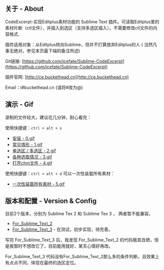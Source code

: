 ## 关于 - About
CodeExcerpt-实现Editplus素材功能的 Sublime Text  插件。可读取Editplus里的素材片断（ctl文件），并插入到选区（支持多选区插入）。不需要修改ctl文件的内容格式. 

插件适用对象：从Editplus转向Sublime，但并不打算放弃Editplus的人 ( 当然凡事无绝对，参见本页最下端的备注所述)

Git链接: [https://github.com/icefate/Sublime-CodeExcerpt](https://github.com/icefate/Sublime-CodeExcerpt)

插件官网: [http://ce.buckethead.cn](http://ce.buckethead.cn) 

Email：i#buckethead.cn (请将#改为@)

##  演示 - Gif

录制的文件较大，建议花几分钟，耐心看完：

使用快捷键：`ctrl + alt + s`
* <a href="https://raw.githubusercontent.com/icefate/Sublime-CodeExcerpt/master/gif/0.gif" target="_blank">安装 - 0.gif</a>
* <a href="https://raw.githubusercontent.com/icefate/Sublime-CodeExcerpt/master/gif/1.gif" target="_blank">常见情形 - 1.gif</a>
* <a href="https://raw.githubusercontent.com/icefate/Sublime-CodeExcerpt/master/gif/2.gif" target="_blank">单选区 / 多选区 - 2.gif</a> 
* <a href="https://raw.githubusercontent.com/icefate/Sublime-CodeExcerpt/master/gif/3.gif" target="_blank">各种选取情况 - 3.gif</a> 
* <a href="https://raw.githubusercontent.com/icefate/Sublime-CodeExcerpt/master/gif/4.gif" target="_blank">打开chm文件 - 4.gif</a> 


使用快捷键：`ctrl + alt + d`  可以一次性装载所有素材：
* <a href="https://raw.githubusercontent.com/icefate/Sublime-CodeExcerpt/master/gif/5.gif" target="_blank">一次性装载所有素材 - 5.gif</a>


## 版本和配置 - Version & Config

目前2个版本，分别为 Sublime Tex 2 和 Sublime Tex 3 ， 两者暂不能兼容。

* [For_Sublime_Text_2](https://github.com/icefate/Sublime-CodeExcerpt/tree/master/For_Sublime_Text_2)
* [For_Sublime_Text_3](https://github.com/icefate/Sublime-CodeExcerpt/tree/master/For_Sublime_Text_3)  - 在测试，初步实现，待完善。


写完 For_Sublime_Text_3 后，我发现 For_Sublime_Text_2 的代码极其丑陋，但是我暂时不想改它了，目前能用就好，某天心情好再改。

For_Sublime_Text_3 代码没有For_Sublime_Text_2那么多的条件判断，且效果上有点点不同，体现在最终的选区定位。



